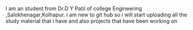 I am an student from Dr.D Y Patil of college Engineering ,Salokhenagar,Kolhapur.
i am new to git hub so i will start uploading all the study material that i have and also projects that have been working on
